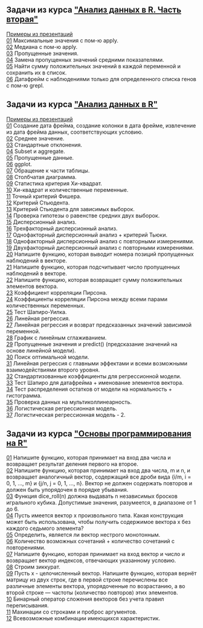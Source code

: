 ## Задачи из курса ["Анализ данных в R. Часть вторая"](https://stepik.org/course/724)  
  
[Примеры из презентаций](src/an2/samples)  
[01](src/an2/01.r) Максимальные значения с пом-ю apply.  
[02](src/an2/02.r) Медиана с пом-ю apply.  
[03](src/an2/03.r) Пропущенные значения.  
[04](src/an2/04.r) Замена пропущенных значений средними показателями.  
[05](src/an2/05.r) Найти сумму положительных значений в каждой переменной и сохранить их в список.  
[06](src/an2/06.r) Датафрейм с наблюдениями только для определенного списка генов с пом-ю grepl.  
  
  
  
## Задачи из курса ["Анализ данных в R"](https://stepik.org/course/129)  
  
[Примеры из презентаций](src/an1/samples-from-presentations)  
[01](src/an1/01.r) Создание дата фрейма, создание колонки в дата фрейме, извлечение из дата фрейма данных, соответствующих условию.  
[02](src/an1/02.r) Среднее значение.  
[03](src/an1/03.r) Стандартные отклонения.  
[04](src/an1/04.r) Subset и aggregate.  
[05](src/an1/05.r) Пропущенные данные.  
[06](src/an1/06.r) ggplot.  
[07](src/an1/07.r) Обращение к части таблицы.  
[08](src/an1/08.r) Столбчатая диаграмма.  
[09](src/an1/09.r) Статистика критерия Хи-квадрат.  
[10](src/an1/10.r) Хи-квадрат и количественные переменные.  
[11](src/an1/11.r) Точный критерий Фишера.  
[12](src/an1/12.r) Критерий Стьюдента.  
[13](src/an1/13.r) Критерий Стьюдента для зависимых выборок.  
[14](src/an1/14.r) Проверка гипотезы о равенстве средних двух выборок.  
[15](src/an1/15.r) Дисперсионный анализ.  
[16](src/an1/16.r) Трехфакторный дисперсионный анализ.  
[17](src/an1/17.r) Однофакторный дисперсионный анализ + критерий Тьюки.  
[18](src/an1/18.r) Однофакторный дисперсионный анализ с повторными измерениями.  
[19](src/an1/19.r) Двухфакторный дисперсионный анализ с повторными измерениями.  
[20](src/an1/20.r) Напишите функцию, которая выводит номера позиций пропущенных наблюдений в векторе.  
[21](src/an1/21.r) Напишите функцию, которая подсчитывает число пропущенных наблюдений в векторе.  
[22](src/an1/22.r) Напишите функцию, которая возвращает сумму положительных элементов вектора.  
[23](src/an1/23.r) Коэффициент корреляции Пирсона.  
[24](src/an1/24.r) Коэффициенты корреляции Пирсона между всеми парами количественных переменных.  
[25](src/an1/25.r) Тест Шапиро-Уилка.  
[26](src/an1/26.r) Линейная регрессия.  
[27](src/an1/27.r) Линейная регрессия и возврат предсказанных значений зависимой переменной.  
[28](src/an1/28.r) График с линейным сглаживанием.  
[29](src/an1/29.r) Пропущенные значения и predict() (предсказание значений на основе линейной модели).  
[30](src/an1/30.r) Поиск оптимальной модели.  
[31](src/an1/31.r) Линейная регрессия с главными эффектами и всеми возможными взаимодействиями второго уровня.  
[32](src/an1/32.r) Стандартизованные коэффициенты для регрессионной модели.  
[33](src/an1/33.r) Тест Шапиро для датафрейма + именование элементов вектора.  
[34](src/an1/34.r) Тест распределения остатков от модели на нормальность + гистограмма.  
[35](src/an1/35.r) Проверка данных на мультиколлинеарность.  
[36](src/an1/36.r) Логистическая регрессионная модель.  
[37](src/an1/37.r) Логистическая регрессионная модель - 2.  
  
  
  
## Задачи из курса ["Основы программирования на R"](https://stepik.org/course/497)  
  
[01](src/basics/01.r) Напишите функцию, которая принимает на вход два числа и возвращает результат деления первого на второе.  
[02](src/basics/02.r) Напишите функцию, которая принимает на вход два числа, m и n, и возвращает аналогичный вектор, содержащий все дроби вида {i/m, i = 0, 1, ..., m} и  {j/n, j = 0, 1, ..., n}. Вектор не должен содержать повторов и должен быть упорядочен в порядке убывания.  
[03](src/basics/03.r) Функция dice_roll(n) должна выдавать n независимых бросков игрального кубика. Допустимые значения, разумеется, в диапазоне от 1 до 6.  
[04](src/basics/04.r) Пусть имеется вектор x произвольного типа. Какая конструкция может быть использована, чтобы получить содержимое вектора x без каждого седьмого элемента?  
[05](src/basics/05.r) Определить, является ли вектор нестрого монотонным.  
[06](src/basics/06.r) Количество возможных сочетаний + количество сочетаний с повторениями.  
[07](src/basics/07.r) Напишите функцию, которая принимает на вход вектор и число и возвращает вектор индексов, отвечающих указанному условию.  
[08](src/basics/08.r) Строим зиккурат.  
[09](src/basics/09.r) Пусть x - целочисленный вектор. Напишите функцию, которая вернёт матрицу из двух строк, где в первой строке перечислены все различные элементы вектора, упорядоченные по возрастанию, а во второй строке — частоты (количество повторов) этих элементов.  
[10](src/basics/10.r) Бинарный оператор сложения векторов без учета правил переписывания.  
[11](src/basics/11.r) Махинации со строками и проброс аргументов.  
[12](src/basics/12.r) Всевозможные комбинации имеющихся характеристик.  
  